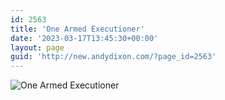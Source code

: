 ```yaml
---
id: 2563
title: 'One Armed Executioner'
date: '2023-03-17T13:45:30+00:00'
layout: page
guid: 'http://new.andydixon.com/?page_id=2563'
---
```


![One Armed Executioner](https://i0.wp.com/assets.g8x2.ldn.idrivee2-23.com/posters/One%20Armed%20Executioner%2001.jpg?w=1200&ssl=1 "One Armed Executioner")